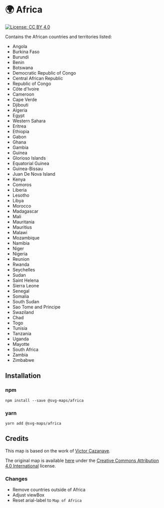 # 🌍 Africa

[![License: CC BY 4.0](https://img.shields.io/badge/License-CC%20BY%204.0-blue.svg)](https://creativecommons.org/licenses/by/4.0/)

Contains the African countries and territories listed:
* Angola
* Burkina Faso
* Burundi
* Benin
* Botswana
* Democratic Republic of Congo
* Central African Republic
* Republic of Congo
* Côte d'Ivoire
* Cameroon
* Cape Verde
* Djibouti
* Algeria
* Egypt
* Western Sahara
* Eritrea
* Ethiopia
* Gabon
* Ghana
* Gambia
* Guinea
* Glorioso Islands
* Equatorial Guinea
* Guinea-Bissau
* Juan De Nova Island
* Kenya
* Comoros
* Liberia
* Lesotho
* Libya
* Morocco
* Madagascar
* Mali
* Mauritania
* Mauritius
* Malawi
* Mozambique
* Namibia
* Niger
* Nigeria
* Reunion
* Rwanda
* Seychelles
* Sudan
* Saint Helena
* Sierra Leone
* Senegal
* Somalia
* South Sudan
* Sao Tome and Principe
* Swaziland
* Chad
* Togo
* Tunisia
* Tanzania
* Uganda
* Mayotte
* South Africa
* Zambia
* Zimbabwe

## Installation

### npm

`npm install --save @svg-maps/africa`

### yarn

`yarn add @svg-maps/africa`

## Credits

This map is based on the work of [Victor Cazanave](https://github.com/VictorCazanave).

The original map is available [here](https://raw.githubusercontent.com/VictorCazanave/svg-maps/fab013a81e788cbbe3edc6f9c8be5178d730acdd/packages/world/world.svg) under the [Creative Commons Attribution 4.0 International](https://creativecommons.org/licenses/by/4.0/) license.

### Changes

* Remove countries outside of Africa
* Adjust viewBox
* Reset arial-label to `Map of Africa`
